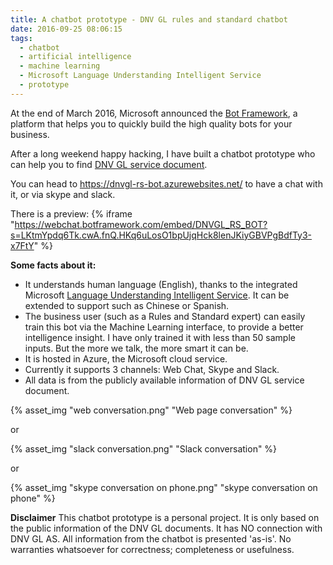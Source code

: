 ```yaml
---
title: A chatbot prototype - DNV GL rules and standard chatbot
date: 2016-09-25 08:06:15
tags:
  - chatbot
  - artificial intelligence 
  - machine learning 
  - Microsoft Language Understanding Intelligent Service
  - prototype
---
```

At the end of March 2016, Microsoft announced the [Bot Framework](https://bots.botframework.com/), a platform that helps you to quickly build the high quality bots for your business. 

After a long weekend happy hacking, I have built a chatbot prototype who can help you to find [DNV GL service document](https://rules.dnvgl.com/servicedocuments/dnvgl).  

<!-- more -->
You can head to https://dnvgl-rs-bot.azurewebsites.net/ to have a chat with it, or via skype and slack.

There is a preview:
{% iframe "https://webchat.botframework.com/embed/DNVGL_RS_BOT?s=LKtmYpdq6Tk.cwA.fnQ.HKq6uLosO1bpUjqHck8lenJKiyGBVPgBdfTy3-x7FtY" %}

**Some facts about it:**
- It understands human language (English), thanks to the integrated Microsoft [Language Understanding Intelligent Service](https://www.luis.ai/Home/About). It can be extended to support such as Chinese or Spanish. 
- The business user (such as a Rules and Standard expert) can easily train this bot via the Machine Learning interface, to provide a better intelligence insight. I have only trained it with less than 50 sample inputs. But the more we talk, the more smart it can be.
- It is hosted in Azure, the Microsoft cloud service.
- Currently it supports 3 channels: Web Chat, Skype and Slack.
- All data is from the publicly available information of DNV GL service document.

{% asset_img "web conversation.png" "Web page conversation" %}

or

{% asset_img "slack conversation.png" "Slack conversation" %}

or

{% asset_img "skype conversation on phone.png" "skype conversation on phone" %}

**Disclaimer**
This chatbot prototype is a personal project. It is only based on the public information of the DNV GL documents. It has NO connection with DNV GL AS. All information from the chatbot is presented 'as-is'. No warranties whatsoever for correctness; completeness or usefulness.
 
